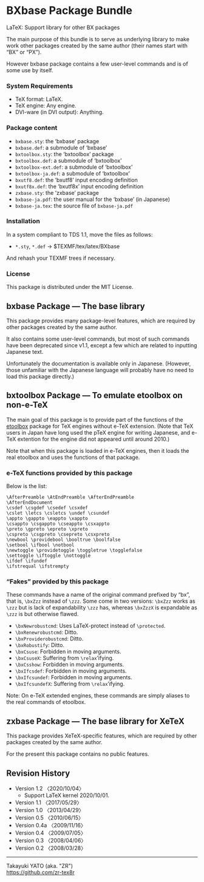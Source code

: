 BXbase Package Bundle
=====================

LaTeX: Support library for other BX packages

The main purpose of this bundle is to serve as underlying library
to make work other packages created by the same author (their names
start with “BX” or “PX”).

However bxbase package contains a few user-level commands and is of
some use by itself.

### System Requirements

  * TeX format: LaTeX.
  * TeX engine: Any engine.
  * DVI-ware (in DVI output): Anything.

### Package content

  * `bxbase.sty`: the ‘bxbase’ package
  * `bxbase.def`: a submodule of ‘bxbase’
  * `bxtoolbox.sty`: the ‘bxtoolbox’ package
  * `bxtoolbox.def`: a submodule of ‘bxtoolbox’
  * `bxtoolbox-ext.def`: a submodule of ‘bxtoolbox’
  * `bxtoolbox-ja.def`: a submodule of ‘bxtoolbox’
  * `bxutf8.def`: the ‘bxutf8’ input encoding definition
  * `bxutf8x.def`: the ‘bxutf8x’ input encoding definition
  * `zxbase.sty`: the ‘zxbase’ package
  * `bxbase-ja.pdf`: the user manual for the ‘bxbase’ (in Japanese)
  * `bxbase-ja.tex`: the source file of `bxbase-ja.pdf`

### Installation

In a system compliant to TDS 1.1, move the files as follows:

  - `*.sty`, `*.def` → $TEXMF/tex/latex/BXbase

And rehash your TEXMF trees if necessary.

### License

This package is distributed under the MIT License.

bxbase Package ― The base library
----------------------------------

This package provides many package-level features, which are required by
other packages created by the same author.

It also contains some user-level commands, but most of such commands have
been deprecated since v1.1, except a few which are related to inputting
Japanese text.

Unfortunately the documentation is available only in Japanese. (However,
those unfamiliar with the Japanese language will probably have no need to
load this package directly.)

bxtoolbox Package ― To emulate etoolbox on non-e-TeX
-----------------------------------------------------

The main goal of this package is to provide part of the functions of the
[etoolbox] package for TeX engines without e-TeX extension. (Note that
TeX users in Japan have long used the pTeX engine for writing Japanese,
and e-TeX extention for the engine did not appeared until around 2010.)

[etoolbox]: https://www.ctan.org/pkg/etoolbox

Note that when this package is loaded in e-TeX engines, then it loads
the real etoolbox and uses the functions of that package.

### e-TeX functions provided by this package

Below is the list:

    \AfterPreamble \AtEndPreamble \AfterEndPreamble
    \AfterEndDocument
    \csdef \csgdef \csedef \csxdef
    \cslet \letcs \csletcs \undef \csundef
    \appto \gappto \eappto \xappto
    \csappto \csgappto \cseappto \csxappto
    \preto \gpreto \epreto \xpreto
    \cspreto \csgpreto \csepreto \csxpreto
    \newbool \providebool \booltrue \boolfalse
    \setbool \ifbool \notbool
    \newtoggle \providetoggle \toggletrue \togglefalse
    \settoggle \iftoggle \nottoggle
    \ifdef \ifundef
    \ifstrequal \ifstrempty

### “Fakes” provided by this package

These commands have a name of the original command prefixed by “bx”,
that is, `\bxZzz` instead of `\zzz`. Some come in two versions: `\bxZzz`
works as `\zzz` but is lack of expandability `\zzz` has, whereas `\bxZzzX`
is expandable as `\zzz` is but otherwise flawed.

  * `\bxNewrobustcmd`: Uses LaTeX-protect instead of `\protected`.
  * `\bxRenewrobustcmd`: Ditto.
  * `\bxProviderobustcmd`: Ditto.
  * `\bxRobustify`: Ditto.
  * `\bxCsuse`: Forbidden in moving arguments.
  * `\bxCsuseX`: Suffering from `\relax`’ifying.
  * `\bxCsshow`: Forbidden in moving arguments.
  * `\bxIfcsdef`: Forbidden in moving arguments.
  * `\bxIfcsundef`: Forbidden in moving arguments.
  * `\bxIfcsundefX`: Suffering from `\relax`’ifying.

Note: On e-TeX extended engines, these commands are simply aliases to the
real commands of etoolbox.

zxbase Package ― The base library for XeTeX
--------------------------------------------

This package provides XeTeX-specific features, which are required by
other packages created by the same author.

For the present this package contains no public features.

Revision History
----------------

  * Version 1.2  〈2020/10/04〉
      - Support LaTeX kernel 2020/10/01.
  * Version 1.1  〈2017/05/29〉
  * Version 1.0  〈2013/04/29〉
  * Version 0.5  〈2010/06/15〉
  * Version 0.4a 〈2009/11/16〉
  * Version 0.4  〈2009/07/05〉
  * Version 0.3  〈2008/04/06〉
  * Version 0.2  〈2008/03/28〉

--------------------
Takayuki YATO (aka. "ZR")  
https://github.com/zr-tex8r
